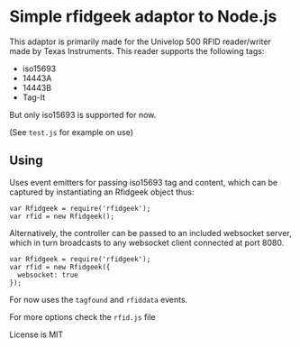 # Simple rfidgeek adaptor to Node.js
This adaptor is primarily made for the Univelop 500 RFID reader/writer made by Texas Instruments.
This reader supports the following tags:

* iso15693
* 14443A
* 14443B
* Tag-It

But only iso15693 is supported for now.

(See `test.js` for example on use)

## Using

Uses event emitters for passing iso15693 tag and content, which can be captured by
instantiating an Rfidgeek object thus:

```
var Rfidgeek = require('rfidgeek'); 
var rfid = new Rfidgeek();
```

Alternatively, the controller can be passed to an included websocket server, which 
in turn broadcasts to any websocket client connected at port 8080. 

```
var Rfidgeek = require('rfidgeek'); 
var rfid = new Rfidgeek({
  websocket: true
});

```

For now uses the `tagfound` and `rfiddata` events.

For more options check the `rfid.js` file

License is MIT

